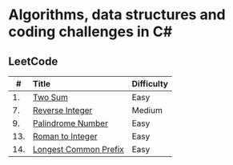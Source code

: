 # Algorithms, data structures and coding challenges in C#

## LeetCode

| #   | Title                                                                       | Difficulty |
|-----|:----------------------------------------------------------------------------|------------|
| 1.  | [Two Sum](LeetCode/Challenges.LeetCode/TwoSum/)                             | Easy       |
| 7.  | [Reverse Integer](LeetCode/Challenges.LeetCode/ReverseInteger/)             | Medium     |
| 9.  | [Palindrome Number](LeetCode/Challenges.LeetCode/PalindromeNumber/)         | Easy       |
| 13. | [Roman to Integer](LeetCode/Challenges.LeetCode/RomanToInteger/)            | Easy       |
| 14. | [ Longest Common Prefix](LeetCode/Challenges.LeetCode/LongestCommonPrefix/) | Easy       |


